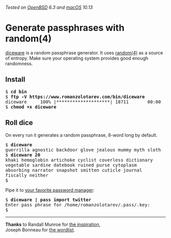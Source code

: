 _Tested on [OpenBSD](/openbsd/) 6.3 and [macOS](/macos/) 10.13_

# Generate passphrases with random(4)

[diceware](/bin/diceware) is a random passphrase generator. It uses
[random(4)][random] as a source of entropy. Make sure your operating
system provides good enough randomness.

[random]: https://man.openbsd.org/random.4

## Install

<pre>
$ <b>cd bin</b>
$ <b>ftp -V https://www.romanzolotarev.com/bin/diceware</b>
diceware     100% |********************| 18711       00:00
$ <b>chmod +x diceware</b>
</pre>

## Roll dice

On every run it generates a random passphrase, 8-word long by
default.

<pre>
$ <b>diceware</b>
guerrilla agnostic backdoor glove jealous mummy myth sloth
$ <b>diceware 20</b>
khaki hemoglobin artichoke cyclist coverless dictionary
vegetable sardine datebook ruined purse cytoplasm
absorbing narrator snapshot smitten cuticle journal
fiscally neither
$
</pre>

Pipe it to [your favorite password manager](/pass.html):

<pre>
$ <b>diceware | pass import twitter</b>
Enter pass phrase for /home/romanzolotarev/.pass/.key:
$
</pre>

---

**Thanks** to
Randall Munroe for [the inspiration](https://m.xkcd.com/936/),<br>
Joseph Bonneau for [the wordlist](https://www.eff.org/deeplinks/2016/07/new-wordlists-random-passphrases).
